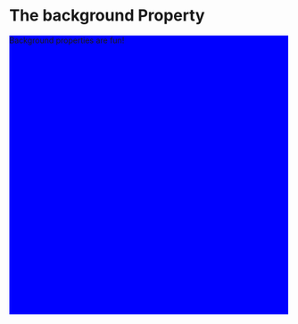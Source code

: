 <!DOCTYPE html>
<html>
<head>
<meta charset="utf-8">
<title>Background</title>
<style>
#bg {
	width: 500px;
	height: 500px;
	background-color: blue;
}

</style>
</head>
<body>
<h1>The background Property</h1>

<div id="bg">Background properties are fun!</div>
</body>
</html>
